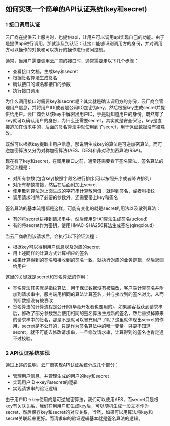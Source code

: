 ## 如何实现一个简单的API认证系统(key和secret)

### 1 接口调用认证

云厂商在提供云上服务时，也提供api，让用户可以调用api实现自己的功能。由于是提供api进行调用，那就涉及到认证：让接口能够识别调用方的身份，并对调用方可以操作的对象和可以执行的操作进行访问控制。

通常，当用户需要调用云厂商的接口时，通常需要走以下几个步骤：

* 查看接口文档，生成key和secret
* 根据签名算法生成签名
* 确认接口的域名和接口的参数
* 执行接口调用

为什么调用接口时需要key和secret呢？其实就是确认调用方的身份，云厂商会管理用户信息，并将用户ID(或者是公司ID)加密为key，然后根据key生成secret并提供给用户。云厂商会从该key中解密出用户ID，于是就知道用户的身份。既然有了key就可以确认用户的身份，为什么还需要secret，其实就是安全保证，key是直接追加在请求中的，后面的签名算法中就使用到了secret，用于保证数据没有被篡改。

既然可以根据key提取出用户信息，那说明生成key的算法是可逆加密算法。而可逆加密算法又分为对称加密算法(AES、DES)和非对称加密算法(RSA)。

现在有了key和secret，在调用接口之前，通常还需要看下签名算法，签名算法的常见流程是：

* 对所有参数(包含key)按照字段名进行排序(可以按照升序或者降许排列)
* 对所有参数拼接，然后在后面附加上secret
* 使用散列算法对上面生成的字符串计算散列值，就得到签名，或者叫指纹
* 调用请求时除了必要的参数外，还需要带上key和签名

签名算法的基本流程都是这样，可能有变化的就是secret的用法以及散列算法：

* 有的将secret拼接到请求串中，然后使用SHA1算法生成签名(ucloud)
* 有的将secret作为密钥，使用HMAC-SHA256算法生成签名(qingcloud)

当云厂商收到该请求后，会执行以下验证流程：

* 根据key可以得到用户信息以及对应的secret
* 用上述同样的计算方式计算相应的签名
* 如果计算得到的签名和接收到的签名一致，就执行对应的业务逻辑，然后返回给用户

这里的关键就是secret和签名算法的作用：

* 签名算法其实就是指纹算法，用于保证数据没有被篡改，客户端计算签名并附加到请求串中，服务端用相同的算法计算签名，并与接收到的签名对比，从而判断数据没有被篡改
* 签名算法的计算流程是公开的(毕竟开发者也要用的)，如果黑客截获到请求串后，修改了部分参数然后使用相同的签名算法生成新的签名，然后替换掉原来的请求串中的签名，那是不是就可以冒充用户了呢？这里就体现出secret的作用，secret是不公开的，只是作为签名算法中的唯一变量。只要不知道secret，就不可能去修改请求串，一旦修改请求串，计算得到的签名也肯定通不过校验。

### 2 API认证系统实现

通过上述的说明，云厂商实现API认证系统分成几个部分：

* 管理用户信息，并管理生成的用户的key和secret
* 实现用户ID->key和secret的逻辑
* 实现请求串的验证逻辑

由于用户ID->key使用的是可逆加密算法，我们可以使用AES，而secret只是根key有关联关系，我们在用用户ID生成key后，可以随机生成一段文本作为secret，然后保存key和secret的对应关系，当然，如果可以用算法将key和secret关联起来更好。而请求串的验证逻辑基本就是签名算法的逻辑。

